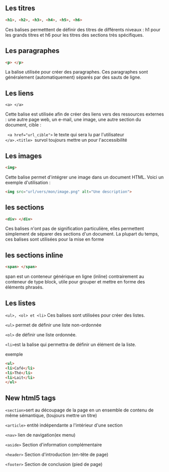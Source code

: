 ## Les titres

```html
<h1>, <h2>, <h3>, <h4>, <h5>, <h6>
```
Ces balises permetttent de définir des titres de différents niveaux : h1 pour les grands titres et h6 pour les titres des sections très spécifiques.

## Les paragraphes

```html
<p> </p>
```
La balise utilisée pour créer des paragraphes. Ces paragraphes sont généralement (automatiquement) séparés par des sauts de ligne.

## Les liens

```htlml
<a> </a>
```

Cette balise est utilisée afin de créer des liens vers des ressources externes : une autre page web, un e-mail, une image, une autre section du document, cible :

``` <a href="url_cible">``` le  texte qui sera lu par l'utilisateur  
```</a>.<title> ```survol toujours mettre un pour l'accessibilité  

## Les images

```html
<img>
```

Cette balise permet d'intégrer une image dans un document HTML. Voici un exemple d'utilisation :

```html
<img src="url/vers/mon/image.png" alt="Une description">
```

## les sections

```html
<div> </div>
```
Ces balises n'ont pas de signification particulière, elles permettent simplement de séparer des sections d'un document. La plupart du temps, ces balises sont utilisées pour la mise en forme

## les sections inline

```html
<span> </span>
```
span est un conteneur générique en ligne (inline) contrairement au conteneur de type block, utile pour grouper et mettre en forme des éléments phrasés.

## Les listes

```<ul>, <ol> et <li>``` Ces balises sont utilisées pour créer des listes.

```<ul>``` permet de définir une liste non-ordonnée

```<ol>``` de définir une liste ordonnée.

```<li>```est la balise qui permettra de définir un élément de la liste.

exemple
```html
<ul>
<li>Café</li>
<li>Thé</li>
<li>Lait</li>
</ul>
```
## New html5 tags

```<section>```sert au découpage de la page en un ensemble de contenu de même sémantique, (toujours mettre un titre)

```<article>``` entité indépendante a l'intérieur d'une section

```<nav>``` lien de navigation(ex menu)

```<aside>``` Section d'information complémentaire

```<header>``` Section d'introduction (en-tête de page)

```<footer>``` Section de conclusion (pied de page)
